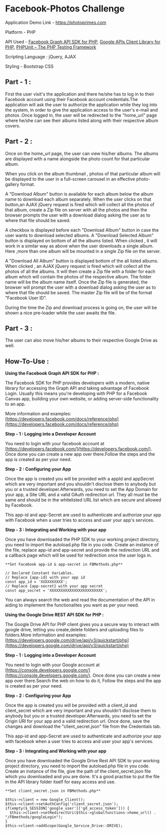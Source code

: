 # Facebook-Photos Challenge

Application Demo Link - https://photoprimes.com

Platform - PHP

API Used - [Facebook Graph API SDK for PHP](https://github.com/facebook/php-graph-sdk), [Google APIs Client Library for PHP](https://github.com/google/google-api-php-client), [PHPUnit – The PHP Testing Framework](https://phpunit.de/)

Scripting Language : jQuery, AJAX

Styling -  Bootstrap CSS

## Part - 1 :

First the user visit's the application and there he/she has to log in to their Facebook account using their Facebook account credentials.The application will ask the user to authorize the application while they log into the system, in order to give the application access to the user's e-mail and photos .Once logged in, the user will be redirected to the "home_url" page where he/she can see their albums listed along with their respective album covers.

## Part - 2 :

Once on the home_url page, the user can view his/her albums. The albums are displayed with a name alongside the photo count for that particular album.

When you click on the album thumbnail , photos of that particular album will be displayed to the user in a full-screen carousel in an effective photo-gallery format.

A "Download Album" button is available for each album below the album name to download each album separately. When the user clicks on that button,an AJAX jQuery request is fired which will collect all the photos of that album, create a Zip file on server with all the photos and then the browser prompts the user with a download dialog asking the user as to where that file should be saved.

A checkbox is displayed before each "Download Album" button in case the user wants to download selected albums. A "Download Selected Album" button is displayed on bottom of all the albums listed. When clicked , it will work in a similar way as above when the user downloads a single album. Here ,more than one album will be mounted in a single Zip file on the server.

A "Download All Album" button is displayed bottom of the all listed albums. When clicked , an AJAX jQuery request is fired which will collect all the photos of all the albums. It will then create a Zip file with a folder for each album which will contain the photos of the respective album. The folder name will be the album name itself. Once the Zip file is generated, the browser will prompt the user with a download dialog asking the user as to where that file should be saved. The master Zip file will be of the format "Facebook User ID".

During the time the Zip and download process is going on, the user will be shown a nice pre-loader while the user awaits the file.

## Part - 3 :

The user can also move his/her albums to their respective Google Drive as well.

## How-To-Use :

**Using the Facebook Graph API SDK for PHP :**

The Facebook SDK for PHP provides developers with a modern, native library for accessing the Graph API and taking advantage of Facebook Login. Usually this means you're developing with PHP for a Facebook Canvas app, building your own website, or adding server-side functionality to an app.

More information and examples:  [https://developers.facebook.com/docs/reference/php](https://developers.facebook.com/docs/reference/php)

**Step - 1 : Logging into a Developer Account**

You need to login with your facebook account at  [https://developers.facebook.com/](https://developers.facebook.com/). Once done you can create a new app over there.Follow the steps and the app is created as per your need.

**Step - 2 : Configuring your App**

Once the app is created you will be provided with a appId and appSecret which are very important and you shouldn't disclose them to anybody but you or a trusted developer.Afterwards, you need to set the App Domain for your app, a Site URL and a valid OAuth redirection url. They all must be the same and should be in the whitelisted URL list which are secure and allowed by Facebook.

This app-id and app-Secret are used to authenticate and authorize your app with Facebook when a user tries to access and user your app's services.

**Step - 3 : Integrating and Working with your app**

Once you have downloaded the PHP SDK to your working project directory, you need to import the autoload.php file in you code. Create an instance of the file, replace app-id and app-secret and provide the redirection URL and a callback page which will be used for redirection once the user logs in.

    **Set Facebook app-id & app-secret in FBMethods.php**
    
    // Declared Constant Variables.  
    // Replace {app-id} with your app id  
    const app_id = 'XXXXXXXXXX';  
    // Replace {app-secret} with your app secret  
    const app_secret = 'XXXXXXXXXXXXXXXXXXXXXXXX';

You can always search the web and read the documentation of the API in aiding to implement the functionalites you want as per your need.

**Using the Google Drive REST API SDK for PHP :**

The Google Drive API for PHP client gives you a secure way to interact with google drive, letting you create,delete folders and uploading files to folders.More information and examples:  [https://developers.google.com/drive/api/v3/quickstart/php](https://developers.google.com/drive/api/v3/quickstart/php)

**Step - 1 : Logging into a Developer Account**

You need to login with your Google account at  [https://console.developers.google.com/](https://console.developers.google.com/). Once done you can create a new app over there.Search the web on how to do it, Follow the steps and the app is created as per your need.

**Step - 2 : Configuring your App**

Once the app is created you will be provided with a client_id and client_secret which are very important and you shouldn't disclose them to anybody but you or a trusted developer.Afterwards, you need to set the Origin URl for your app and a valid redirection url. Once done, save the changes and download the "client_secret.json" file from the Credentials tab.

This app-id and app-Secret are used to authenticate and authorize your app with facebook when a user tries to access and user your app's services.

**Step - 3 : Integrating and Working with your app**

Once you have downloaded the Google Drive Rest API SDK to your working project directory, you need to import the autoload.php file in you code. Create an instance of the file, give the path of the client_secret.json file which you downloaded and you are done. It's a good practise to put the file in the API library folder itself for easy access and use.

    **Set client_secret.json in FBMethods.php**
    
    $this->client = new Google_Client();  
    $this->client->setAuthConfig('client_secret.json');  
    if(empty($_SESSION['google_user']['gd_access_token'])) {  
      $this->client->setRedirectUri($this->globalfunctions->home_url() . "/FBmethods/googleLogin");  
    }  
    $this->client->addScope(Google_Service_Drive::DRIVE);
